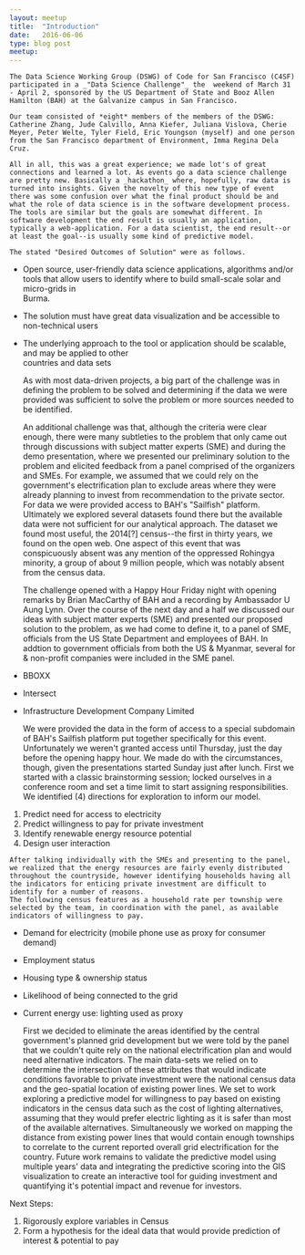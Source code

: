 ```yaml
---
layout: meetup
title:  "Introduction"
date:   2016-06-06
type: blog post
meetup: 
---
```


    The Data Science Working Group (DSWG) of Code for San Francisco (C4SF) participated in a _"Data Science Challenge"_ the  weekend of March 31 - April 2, sponsored by the US Department of State and Booz Allen Hamilton (BAH) at the Galvanize campus in San Francisco.

    Our team consisted of *eight* members of the members of the DSWG: Catherine Zhang, Jude Calvillo, Anna Kiefer, Juliana Vislova, Cherie Meyer, Peter Welte, Tyler Field, Eric Youngson (myself) and one person from the San Francisco department of Environment, Imma Regina Dela Cruz.
   
    All in all, this was a great experience; we made lot's of great connections and learned a lot. As events go a data science challenge are pretty new. Basically a _hackathon_ where, hopefully, raw data is turned into insights. Given the novelty of this new type of event there was some confusion over what the final product should be and what the role of data science is in the software development process. The tools are similar but the goals are somewhat different. In software development the end result is usually an application, typically a web-application. For a data scientist, the end result--or at least the goal--is usually some kind of predictive model.

    The stated "Desired Outcomes of Solution" were as follows.

  - Open source, user-friendly data science applications, 
    algorithms and/or tools that allow users to identify 
    where to build small-scale solar and micro-grids in     
    Burma.
  - The solution must have great data visualization and 
    be accessible to non-technical users
  - The underlying approach to the tool or application 
    should be scalable, and may be applied to other        
    countries and data sets

    As with most data-driven projects, a big part of the challenge was in defining the problem to be solved and determining if the data we were provided was sufficient to solve the problem or more sources needed to be identified.

    An additional challenge was that, although the criteria were clear enough, there were many subtleties to the problem that only came out through discussions with subject matter experts (SME) and during the demo presentation, where we presented our preliminary solution to the problem and elicited feedback from a panel comprised of the organizers and SMEs. For example, we assumed that we could rely on the government's electrification plan to exclude areas where they were already planning to invest from recommendation to the private sector.
    For data we were provided access to BAH's "Sailfish" platform. Ultimately we explored several datasets found there but the available data were not sufficient for our analytical approach. The dataset we found most useful, the 2014[?] census--the first in thirty years, we found on the open web.
    One aspect of this event that was conspicuously absent was any mention of the oppressed Rohingya minority, a group of about 9 million people, which was notably absent from the census data.

    The challenge opened with a Happy Hour Friday night with opening remarks by Brian MacCarthy of BAH and a recording by Ambassador U Aung Lynn.
    Over the course of the next day and a half we discussed our ideas with subject matter experts (SME) and presented our proposed solution to the problem, as we had come to define it, to a panel of SME, officials from the US State Department and employees of BAH. In addtion to government officials from both the US & Myanmar, several for & non-profit companies were included in the SME panel.

  - BBOXX
  - Intersect
  - Infrastructure Development Company Limited

    We were provided the data in the form of access to a special subdomain of BAH's Sailfish platform put together specifically for this event. Unfortunately we weren't granted access until Thursday, just the day before the opening happy hour. We made do with the circumstances, though, given the presentations started Sunday just after lunch.
    First we started with a classic brainstorming session; locked ourselves in a conference room and set a time limit to start assigning responsibilities.
    We identified (4) directions for exploration to inform our model.

  1. Predict need for access to electricity
  2. Predict  willingness to pay for private investment
  3. Identify renewable energy resource potential
  4. Design user interaction

    After talking individually with the SMEs and presenting to the panel, we realized that the energy resources are fairly evenly distributed throughout the countryside, however identifying households having all the indicators for enticing private investment are difficult to identify for a number of reasons.
    The following census features as a household rate per township were selected by the team, in coordination with the panel, as available indicators of willingness to pay.

  - Demand for electricity (mobile phone use as proxy for 
    consumer demand)
  - Employment status
  - Housing type & ownership status
  - Likelihood of being connected to the grid
  - Current energy use: lighting used as proxy

    First we decided to eliminate the areas identified by the central government's planned grid development but we were told by the panel that we couldn't quite rely on the national electrification plan and would need alternative indicators.
    The main data-sets we relied on to determine the intersection of these attributes that would indicate conditions favorable to private investment were the national census data and the geo-spatial location of existing power lines.
    We set to work exploring a predictive model for willingness to pay based on existing indicators in the census data such as the cost of lighting alternatives, assuming that they would prefer electric lighting as it is safer than most of the available alternatives.
    Simultaneously we worked on mapping the distance from existing power lines that would contain enough townships to correlate to the current reported overall grid electrification for the country.
    Future work remains to validate the predictive model using multiple years' data and integrating the predictive scoring into the GIS visualization to create an interactive tool for guiding investment and quantifying it's potential impact and revenue for investors.

Next Steps:
  1. Rigorously explore variables in Census
  2. Form a hypothesis for the ideal data that would 
     provide prediction of interest & potential to pay
